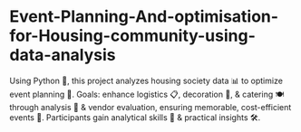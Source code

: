 # Event-Planning-And-optimisation-for-Housing-community-using-data-analysis
Using Python 🐍, this project analyzes housing society data 📊 to optimize event planning 🎉. Goals: enhance logistics 📋, decoration 🎈, &amp; catering 🍽 through analysis 🧐 &amp; vendor evaluation, ensuring memorable, cost-efficient events 💸. Participants gain analytical skills 🧠 &amp; practical insights 🛠.

